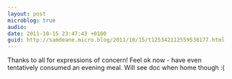```yaml
---
layout: post
microblog: true
audio: 
date: 2011-10-15 23:47:43 +0100
guid: http://samdeane.micro.blog/2011/10/15/t125342112559538177.html
---
```

Thanks to all for expressions of concern! Feel ok now - have even tentatively consumed an evening meal. Will see doc when home though :(
